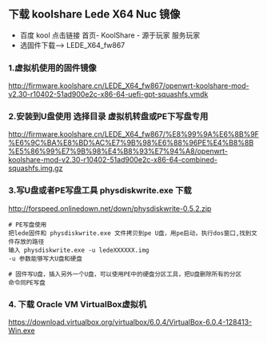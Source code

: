 ## 下载 koolshare Lede X64 Nuc 镜像
- 百度 kool 点击链接 首页- KoolShare - 源于玩家 服务玩家
- 选固件下载--> LEDE_X64_fw867

###  1.虚拟机使用的固件镜像
http://firmware.koolshare.cn/LEDE_X64_fw867/openwrt-koolshare-mod-v2.30-r10402-51ad900e2c-x86-64-uefi-gpt-squashfs.vmdk

###  2.安装到U盘使用  选择目录  虚拟机转盘或PE下写盘专用
http://firmware.koolshare.cn/LEDE_X64_fw867/%E8%99%9A%E6%8B%9F%E6%9C%BA%E8%BD%AC%E7%9B%98%E6%88%96PE%E4%B8%8B%E5%86%99%E7%9B%98%E4%B8%93%E7%94%A8/openwrt-koolshare-mod-v2.30-r10402-51ad900e2c-x86-64-combined-squashfs.img.gz


###  3.写U盘或者PE写盘工具  physdiskwrite.exe 下载
http://forspeed.onlinedown.net/down/physdiskwrite-0.5.2.zip

```
# PE写盘使用
把lede固件和 physdiskwrite.exe 文件拷贝到pe U盘，用pe启动，执行dos窗口,找到文件存放的路径
输入 physdiskwrite.exe -u ledeXXXXXX.img
-u 参数能够写大U盘和硬盘

# 固件写U盘，插入另外一个U盘，可以使用PE中的硬盘分区工具，把U盘删除所有的分区
命令同PE写盘
```

### 4. 下载 Oracle VM VirtualBox虚拟机
https://download.virtualbox.org/virtualbox/6.0.4/VirtualBox-6.0.4-128413-Win.exe
